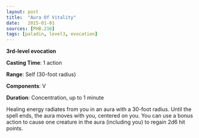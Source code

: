 ```yaml
---
layout: post
title:  "Aura Of Vitality"
date:   2015-01-01
sources: [PHB.216]
tags: [paladin, level3, evocation]
---
```


**3rd-level evocation**

**Casting Time**: 1 action

**Range**: Self (30-foot radius)

**Components**: V

**Duration**: Concentration, up to 1 minute

Healing energy radiates from you in an aura with a 30-foot radius. Until the spell ends, the aura moves with you, centered on you. You can use a bonus action to cause one creature in the aura (including you) to regain 2d6 hit points.
